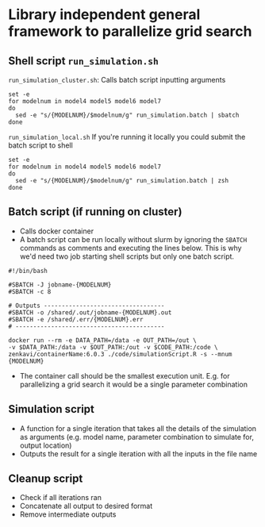 # Library independent general framework to parallelize grid search

## Shell script `run_simulation.sh`

`run_simulation_cluster.sh`: Calls batch script inputting arguments

```
set -e
for modelnum in model4 model5 model6 model7
do
  sed -e "s/{MODELNUM}/$modelnum/g" run_simulation.batch | sbatch
done
```

`run_simulation_local.sh` If you're running it locally you could submit the batch script to shell

```
set -e
for modelnum in model4 model5 model6 model7
do
  sed -e "s/{MODELNUM}/$modelnum/g" run_simulation.batch | zsh
done
```

## Batch script (if running on cluster)

- Calls docker container
- A batch script can be run locally without slurm by ignoring the `SBATCH` commands as comments and executing the lines below. This is why we'd need two job starting shell scripts but only one batch script.

```
#!/bin/bash

#SBATCH -J jobname-{MODELNUM}
#SBATCH -c 8

# Outputs ----------------------------------
#SBATCH -o /shared/.out/jobname-{MODELNUM}.out
#SBATCH -e /shared/.err/{MODELNUM}.err
# ------------------------------------------

docker run --rm -e DATA_PATH=/data -e OUT_PATH=/out \
-v $DATA_PATH:/data -v $OUT_PATH:/out -v $CODE_PATH:/code \
zenkavi/containerName:6.0.3 ./code/simulationScript.R -s --mnum {MODELNUM}
```
- The container call should be the smallest execution unit. E.g. for parallelizing a grid search it would be a single parameter combination

## Simulation script

- A function for a single iteration that takes all the details of the simulation as arguments (e.g. model name, parameter combination to simulate for, output location)
- Outputs the result for a single iteration with all the inputs in the file name

## Cleanup script

- Check if all iterations ran
- Concatenate all output to desired format
- Remove intermediate outputs

